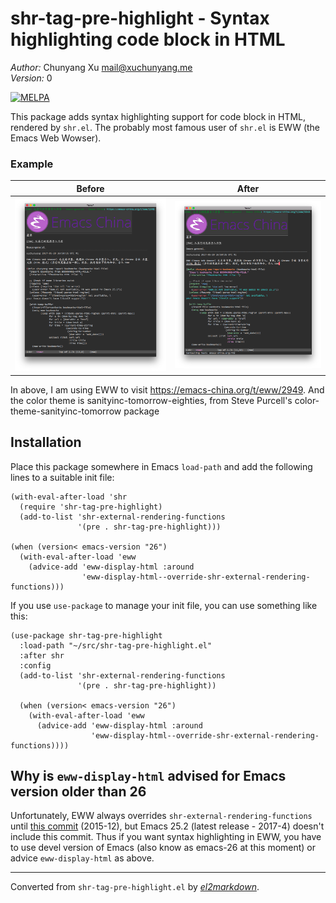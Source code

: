 # shr-tag-pre-highlight - Syntax highlighting code block in HTML

*Author:* Chunyang Xu <mail@xuchunyang.me><br>
*Version:* 0<br>

[![MELPA](https://melpa.org/packages/shr-tag-pre-highlight-badge.svg)](https://melpa.org/#/shr-tag-pre-highlight)

This package adds syntax highlighting support for code block in
HTML, rendered by `shr.el`.  The probably most famous user of
`shr.el` is EWW (the Emacs Web Wowser).

### Example

| Before               | After                                 |
| ------               | -----                                 |
| ![](eww-default.png) | ![](eww-with-syntax-highlighting.png) |

In above, I am using EWW to visit
https://emacs-china.org/t/eww/2949. And the color theme is
sanityinc-tomorrow-eighties, from Steve Purcell's
color-theme-sanityinc-tomorrow package

## Installation

Place this package somewhere in Emacs `load-path` and add the
following lines to a suitable init file:

    (with-eval-after-load 'shr
      (require 'shr-tag-pre-highlight)
      (add-to-list 'shr-external-rendering-functions
                   '(pre . shr-tag-pre-highlight)))

    (when (version< emacs-version "26")
      (with-eval-after-load 'eww
        (advice-add 'eww-display-html :around
                    'eww-display-html--override-shr-external-rendering-functions)))

If you use `use-package` to manage your init file, you can use
something like this:

    (use-package shr-tag-pre-highlight
      :load-path "~/src/shr-tag-pre-highlight.el"
      :after shr
      :config
      (add-to-list 'shr-external-rendering-functions
                   '(pre . shr-tag-pre-highlight))

      (when (version< emacs-version "26")
        (with-eval-after-load 'eww
          (advice-add 'eww-display-html :around
                      'eww-display-html--override-shr-external-rendering-functions))))

## Why is `eww-display-html` advised for Emacs version older than 26

Unfortunately, EWW always overrides
`shr-external-rendering-functions` until
[this commit](http://git.savannah.gnu.org/cgit/emacs.git/commit/?id=45ebbc0301c8514a5f3215f45981c787cb26f915)
(2015-12), but Emacs 25.2 (latest release - 2017-4) doesn't include
this commit.  Thus if you want syntax highlighting in EWW, you have
to use devel version of Emacs (also know as emacs-26 at this
moment) or advice `eww-display-html` as above.


---
Converted from `shr-tag-pre-highlight.el` by [*el2markdown*](https://github.com/Lindydancer/el2markdown).

